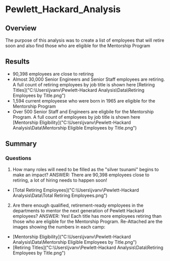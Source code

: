 # Pewlett_Hackard_Analysis

## Overview

The purpose of this analysis was to create a list of employees that will retire soon and also find those who are eligible for the Mentorship Program

## Results

- 90,398 employees are close to retiring
- Almost 30,000 Senior Engineers and Senior Staff employees are retiring. A full count of retiring employees by job title is shown here [Retiring Titles]("C:\Users\jvanv\Pewlett-Hackard Analysis\Data\Retiring Employees by Title.png")
- 1,594 current employeese who were born in 1965 are eligible for the Mentorship Program
- Over 500 Senior Staff and Engineers are eligbile for the Mentorship Program. A full count of employees by job title is shown here [Mentorship Eligibility]("C:\Users\jvanv\Pewlett-Hackard Analysis\Data\Mentorship Eligible Employees by Title.png")

## Summary

### Questions

1. How many roles will need to be filled as the "silver tsunami" begins to make an impact? ANSWER: There are 90,398 employees close to retiring, a lot of hiring needs to happen soon!

- [Total Retiring Employees]("C:\Users\jvanv\Pewlett-Hackard Analysis\Data\Total Retiring Employees.png")


2. Are there enough qualified, retirement-ready employees in the departments to mentor the next generation of Pewlett Hackard employees? ANSWER: Yes! Each title has more employees retiring than those who are eligible for the Mentorship Program. Re-Attached are the images showing the numbers in each camp:

- [Mentorship Eligibility]("C:\Users\jvanv\Pewlett-Hackard Analysis\Data\Mentorship Eligible Employees by Title.png")
- [Retiring Titles]("C:\Users\jvanv\Pewlett-Hackard Analysis\Data\Retiring Employees by Title.png")
